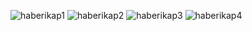 ![haberikap1](https://github.com/user-attachments/assets/30d17378-d99d-4de4-99d4-d5208780ba9c)
![haberikap2](https://github.com/user-attachments/assets/0b66a073-9936-4b5d-9b75-b5bb2ed51ec9)
![haberikap3](https://github.com/user-attachments/assets/ae636c3c-6e08-4846-8675-304cc6fee25b)
![haberikap4](https://github.com/user-attachments/assets/50b75692-400b-4d57-9440-53d49b8f9f3c)
